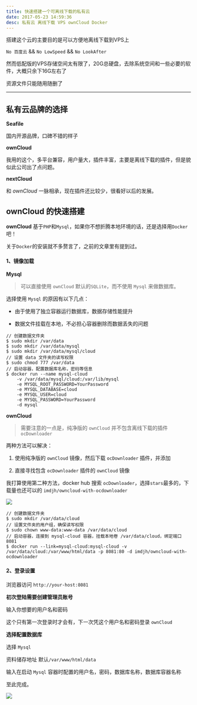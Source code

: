 ```yaml
---
title: 快速搭建一个可离线下载的私有云
date: 2017-05-23 14:59:36
desc: 私有云 离线下载 VPS ownCloud Docker
---
```


搭建这个云的主要目的是可以方便地离线下载到VPS上

`No 百度云` && `No LowSpeed` && `No LookAfter`

然而低配版的VPS存储空间太有限了，20G总硬盘，去除系统空间和一些必要的软件，大概只余下16G左右了

资源文件只能随用随删了

<!--more-->

-------

## 私有云品牌的选择

**Seafile**

国内开源品牌，口碑不错的样子

**ownCloud**

我用的这个，多平台兼容，用户量大，插件丰富，主要是离线下载的插件，但是貌似此公司出了点问题。

**nextCloud**

和 *ownCloud* 一脉相承，现在插件还比较少，很看好以后的发展。

## ownCloud 的快速搭建

**ownCloud** 基于`PHP`和`Mysql`，如果你不想折腾本地环境的话，还是选择用`Docker`吧！

关于`Docker`的安装就不多赘言了，之前的文章里有提到过。

#### 1、镜像加载

**Mysql**

> 可以直接使用 `ownCloud` 默认的`SQLite`，而不使用 `Mysql` 来做数据库。

选择使用 `Mysql` 的原因有以下几点：

* 由于使用了独立容器运行数据库，数据存储性能提升

* 数据文件挂载在本地，不必担心容器删除而数据丢失的问题

```
// 创建数据文件夹
$ sudo mkdir /var/data
$ sudo mkdir /var/data/mysql
$ sudo mkdir /var/data/mysql/cloud
// 设置 data 文件夹的读写权限
$ sudo chmod 777 /var/data
// 启动容器，配置数据库名称，密码等信息
$ docker run --name mysql-cloud
    -v /var/data/mysql/cloud:/var/lib/mysql
    -e MYSQL_ROOT_PASSWORD=YourPassword
    -e MYSQL_DATABASE=cloud
    -e MYSQL_USER=cloud
    -e MYSQL_PASSWORD=YourPassword
    -d mysql
```

**ownCloud**

> 需要注意的一点是，纯净版的 `ownCloud` 并不包含离线下载的插件 `ocDownloader`

两种方法可以解决：

1. 使用纯净版的 `ownCloud` 镜像，然后下载 `ocDownloader` 插件，并添加

2. 直接寻找包含 `ocDownloader` 插件的 `ownCloud` 镜像

我打算使用第二种方法，docker hub 搜索 `ocDownloader`，选择`stars`最多的，下载量也还可以的 `imdjh/owncloud-with-ocdownloader`

![](http://ww1.sinaimg.cn/large/9eb6a82aly1ffvhsnpitwj20yx0ff0w3.jpg)

```
// 创建数据文件夹
$ sudo mkdir /var/data/cloud
// 设置文件夹的用户组，确保读写权限
$ sudo chown www-data:www-data /var/data/cloud
// 启动容器，连接到 mysql-cloud 容器，挂载本地卷 /var/data/cloud，绑定端口 8081
$ docker run --link=mysql-cloud:mysql-cloud -v /var/data/cloud:/var/www/html/data -p 8081:80 -d imdjh/owncloud-with-ocdownloader
```

#### 2、登录设置

浏览器访问 `http://your-host:8081`

**初次登陆需要创建管理员账号**

输入你想要的用户名和密码

这个只有第一次登录时才会有，下一次凭这个用户名和密码登录 `ownCloud`

**选择配置数据库**

选择 `Mysql`

资料储存地址 默认`/var/www/html/data`

输入在启动 `Mysql` 容器时配置的用户名，密码，数据库名称，数据库容器名称

至此完成。

![](http://ww1.sinaimg.cn/large/9eb6a82aly1ffvhmvc9cej20tv0c9q4d.jpg)

